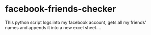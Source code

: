 # facebook-friends-checker
This python script logs into my facebook account, gets all my friends' names and appends it into a new excel sheet....
